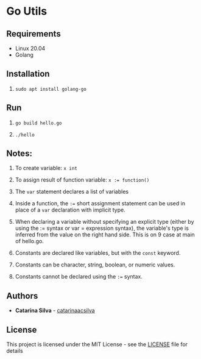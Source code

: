 # Go Utils


## Requirements

- Linux 20.04
- Golang

## Installation

1. `sudo apt install golang-go`

## Run

1. `go build hello.go`

2. `./hello`

## Notes:

1. To create variable: `x int`

2. To assign result of function variable: `x := function()`

3. The `var` statement declares a list of variables

4. Inside a function, the `:=` short assignment statement can be used in place of a `var` declaration with implicit type. 

5. When declaring a variable without specifying an explicit type (either by using the := syntax or var = expression syntax), the variable's type is inferred from the value on the right hand side. This is on 9 case at main of hello.go.

6. Constants are declared like variables, but with the `const` keyword.

7. Constants can be character, string, boolean, or numeric values.

8. Constants cannot be declared using the `:=` syntax. 

## Authors

* **Catarina Silva** - [catarinaacsilva](https://github.com/catarinaacsilva)

## License

This project is licensed under the MIT License - see the [LICENSE](LICENSE) file for details